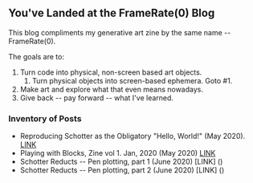 ## You've Landed at the FrameRate(0) Blog

This blog compliments my generative art zine by the same name -- FrameRate(0).

The goals are to:

1. Turn code into physical, non-screen based art objects.
   1. Turn physical objects into screen-based ephemera. Goto #1.
1. Make art and explore what that even means nowadays.
1. Give back -- pay forward -- what I've learned. 

### Inventory of Posts

* Reproducing Schotter as the Obligatory "Hello, World!" (May 2020). [LINK](https://frameratezero.github.io/Blog/001_Reproducing_Schotter)
* Playing with Blocks, Zine vol 1. Jan, 2020 (May 2020) [LINK](https://frameratezero.github.io/Blog/002_PlayingWithBlocks)
* Schotter Reducts -- Pen plotting, part 1 (June 2020) [LINK] ()
* Schotter Reducts -- Pen plotting, part 2 (June 2020) [LINK] ()



